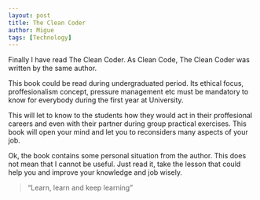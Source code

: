 ```yaml
---
layout: post
title: The Clean Coder
author: Migue
tags: [Technology]
---
```


Finally I have read The Clean Coder. As Clean Code, The Clean Coder was written by the same author. 
   
This book could be read during undergraduated period. Its ethical focus, proffesionalism concept, pressure management etc must be mandatory to know for everybody during the first year at University.
   
This will let to know to the students how they would act in their proffesional careers and even with their partner during group practical exercises. This book will open your mind and let you to reconsiders many aspects of your job.
   
Ok, the book contains some personal situation from the author. This does not mean that I cannot be useful. Just read it, take the lesson that could help you and improve your knowledge and job wisely.

> “Learn, learn and keep learning”